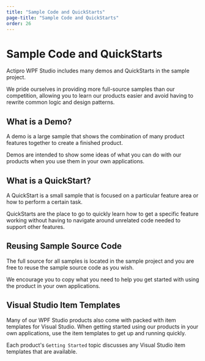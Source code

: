 ```yaml
---
title: "Sample Code and QuickStarts"
page-title: "Sample Code and QuickStarts"
order: 26
---
```

# Sample Code and QuickStarts

Actipro WPF Studio includes many demos and QuickStarts in the sample project.

We pride ourselves in providing more full-source samples than our competition, allowing you to learn our products easier and avoid having to rewrite common logic and design patterns.

## What is a Demo?

A demo is a large sample that shows the combination of many product features together to create a finished product.

Demos are intended to show some ideas of what you can do with our products when you use them in your own applications.

## What is a QuickStart?

A QuickStart is a small sample that is focused on a particular feature area or how to perform a certain task.

QuickStarts are the place to go to quickly learn how to get a specific feature working without having to navigate around unrelated code needed to support other features.

## Reusing Sample Source Code

The full source for all samples is located in the sample project and you are free to reuse the sample source code as you wish.

We encourage you to copy what you need to help you get started with using the product in your own applications.

## Visual Studio Item Templates

Many of our WPF Studio products also come with packed with item templates for Visual Studio.  When getting started using our products in your own applications, use the item templates to get up and running quickly.

Each product's `Getting Started` topic discusses any Visual Studio item templates that are available.
